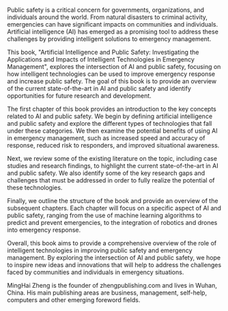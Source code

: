 
Public safety is a critical concern for governments, organizations, and individuals around the world. From natural disasters to criminal activity, emergencies can have significant impacts on communities and individuals. Artificial intelligence (AI) has emerged as a promising tool to address these challenges by providing intelligent solutions to emergency management.

This book, "Artificial Intelligence and Public Safety: Investigating the Applications and Impacts of Intelligent Technologies in Emergency Management", explores the intersection of AI and public safety, focusing on how intelligent technologies can be used to improve emergency response and increase public safety. The goal of this book is to provide an overview of the current state-of-the-art in AI and public safety and identify opportunities for future research and development.

The first chapter of this book provides an introduction to the key concepts related to AI and public safety. We begin by defining artificial intelligence and public safety and explore the different types of technologies that fall under these categories. We then examine the potential benefits of using AI in emergency management, such as increased speed and accuracy of response, reduced risk to responders, and improved situational awareness.

Next, we review some of the existing literature on the topic, including case studies and research findings, to highlight the current state-of-the-art in AI and public safety. We also identify some of the key research gaps and challenges that must be addressed in order to fully realize the potential of these technologies.

Finally, we outline the structure of the book and provide an overview of the subsequent chapters. Each chapter will focus on a specific aspect of AI and public safety, ranging from the use of machine learning algorithms to predict and prevent emergencies, to the integration of robotics and drones into emergency response.

Overall, this book aims to provide a comprehensive overview of the role of intelligent technologies in improving public safety and emergency management. By exploring the intersection of AI and public safety, we hope to inspire new ideas and innovations that will help to address the challenges faced by communities and individuals in emergency situations.

MingHai Zheng is the founder of zhengpublishing.com and lives in Wuhan, China. His main publishing areas are business, management, self-help, computers and other emerging foreword fields.

